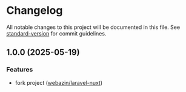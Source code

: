 # Changelog

All notable changes to this project will be documented in this file. See [standard-version](https://github.com/conventional-changelog/standard-version) for commit guidelines.

## 1.0.0 (2025-05-19)

### Features

- fork project ([webazin/laravel-nuxt](https://github.com/webazin/laravel-nuxt))
